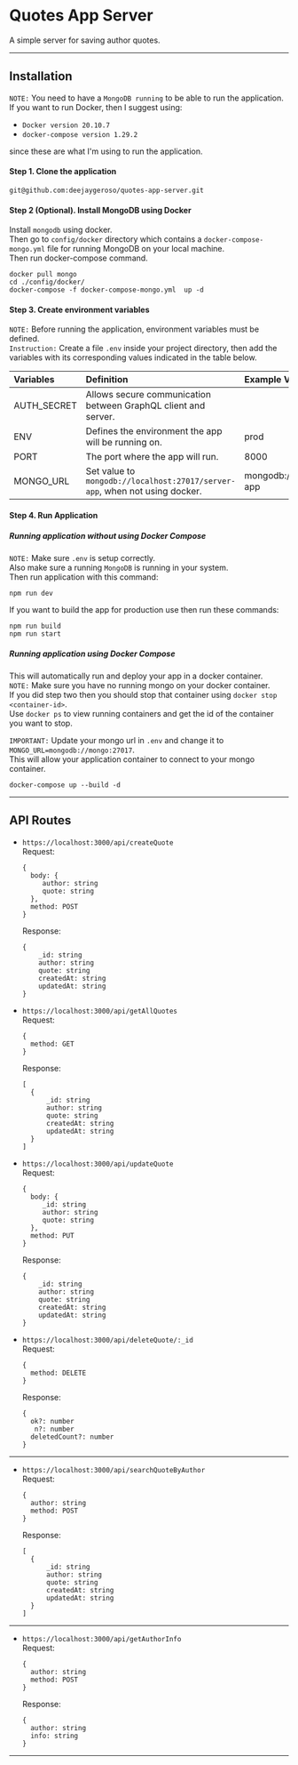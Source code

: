 # Quotes App Server
A simple server for saving author quotes.  

---

## Installation

`NOTE:` You need to have a `MongoDB running` to be able to run the application.  
If you want to run Docker, then I suggest using:  

- `Docker version 20.10.7`
- `docker-compose version 1.29.2`

since these are what I'm using to run the application.

#### Step 1. Clone the application

```
git@github.com:deejaygeroso/quotes-app-server.git
```

#### Step 2 (Optional). Install MongoDB using Docker

Install `mongodb` using docker.  
Then go to `config/docker` directory which contains a `docker-compose-mongo.yml` file for running MongoDB on your local machine.  
Then run docker-compose command.  

```
docker pull mongo
cd ./config/docker/
docker-compose -f docker-compose-mongo.yml  up -d
```

#### Step 3. Create environment variables

`NOTE:` Before running the application, environment variables must be defined.  
`Instruction:` Create a file `.env` inside your project directory, then add the variables with its corresponding values indicated in the table below.  

| Variables   | Definition                                                                  | Example Values                   |
| :---------- | :-------------------------------------------------------------------------- | :------------------------------- |
| AUTH_SECRET | Allows secure communication between GraphQL client and server.              | <Secret Key>                     |
| ENV         | Defines the environment the app will be running on.                         | prod                             |
| PORT        | The port where the app will run.                                            | 8000                             |
| MONGO_URL   | Set value to `mongodb://localhost:27017/server-app`, when not using docker. | mongodb://mongo:27017/server-app |

#### Step 4. Run Application

##### Running application without using Docker Compose

`NOTE:` Make sure `.env` is setup correctly.  
Also make sure a running `MongoDB` is running in your system.  
Then run application with this command:  

```
npm run dev
```

If you want to build the app for production use then run these commands:  

```
npm run build
npm run start
```

##### Running application using Docker Compose

This will automatically run and deploy your app in a docker container.  
`NOTE:` Make sure you have no running mongo on your docker container.  
If you did step two then you should stop that container using `docker stop <container-id>`.  
Use `docker ps` to view running containers and get the id of the container you want to stop.  

`IMPORTANT:` Update your mongo url in `.env` and change it to `MONGO_URL=mongodb://mongo:27017`.  
This will allow your application container to connect to your mongo container.  

```
docker-compose up --build -d
```

---

## API Routes  

- `https://localhost:3000/api/createQuote`  
  Request:  
  ```
  {
    body: {
       author: string
       quote: string
    },
    method: POST
  }
  ```
  Response:  
  ```
  {
      _id: string
      author: string
      quote: string
      createdAt: string
      updatedAt: string
  }
  ```

- `https://localhost:3000/api/getAllQuotes`  
  Request:  
  ```
  {
    method: GET
  }
  ```
  Response:  
  ```
  [
    {
        _id: string
        author: string
        quote: string
        createdAt: string
        updatedAt: string
    }
  ]
  ```

- `https://localhost:3000/api/updateQuote`  
  Request:  
  ```
  {
    body: {
       _id: string
       author: string
       quote: string
    },
    method: PUT
  }
  ```
  Response:  
  ```
  {
      _id: string
      author: string
      quote: string
      createdAt: string
      updatedAt: string
  }
  ```

- `https://localhost:3000/api/deleteQuote/:_id`  
  Request:  
  ```
  {
    method: DELETE
  }
  ```
  Response:  
  ```
  { 
    ok?: number
     n?: number
    deletedCount?: number
  }
  ```
---

- `https://localhost:3000/api/searchQuoteByAuthor`  
  Request:  
  ```
  {
    author: string
    method: POST
  }
  ```
  Response:  
  ```
  [
    {
        _id: string
        author: string
        quote: string
        createdAt: string
        updatedAt: string
    }
  ]
  ```
---

- `https://localhost:3000/api/getAuthorInfo`  
  Request:  
  ```
  {
    author: string
    method: POST
  }
  ```
  Response:  
  ```
  {
    author: string
    info: string
  }
  ```
---


